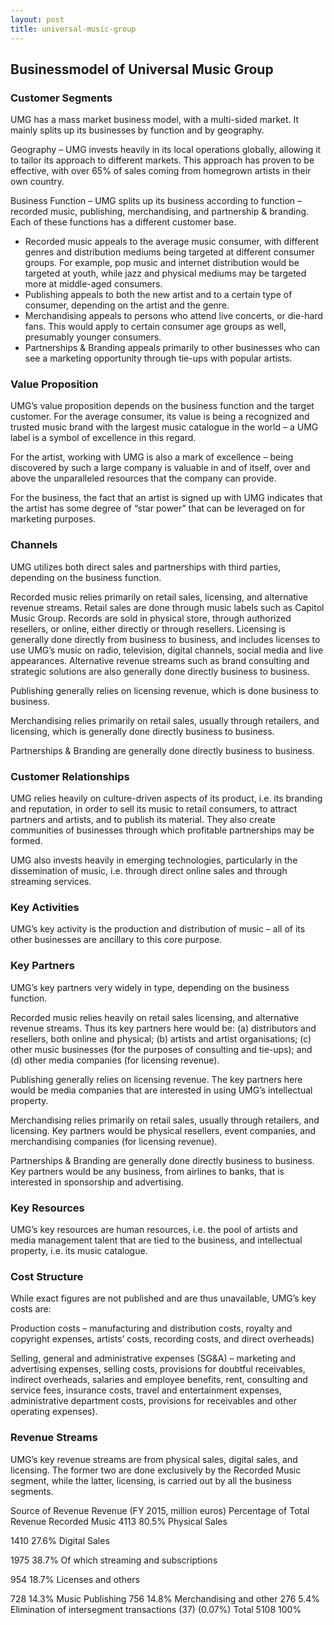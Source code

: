 ```yaml
---
layout: post
title: universal-music-group
---
```


Businessmodel of Universal Music Group
---------------------------------------

### Customer Segments

UMG has a mass market business model, with a multi-sided market. It mainly splits up its businesses by function and by geography.

Geography – UMG invests heavily in its local operations globally, allowing it to tailor its approach to different markets. This approach has proven to be effective, with over 65% of sales coming from homegrown artists in their own country.

Business Function – UMG splits up its business according to function – recorded music, publishing, merchandising, and partnership & branding. Each of these functions has a different customer base.

 * Recorded music appeals to the average music consumer, with different genres and distribution mediums being targeted at different consumer groups. For example, pop music and internet distribution would be targeted at youth, while jazz and physical mediums may be targeted more at middle-aged consumers.
* Publishing appeals to both the new artist and to a certain type of consumer, depending on the artist and the genre.
* Merchandising appeals to persons who attend live concerts, or die-hard fans. This would apply to certain consumer age groups as well, presumably younger consumers.
* Partnerships & Branding appeals primarily to other businesses who can see a marketing opportunity through tie-ups with popular artists.
 ### Value Proposition

UMG’s value proposition depends on the business function and the target customer. For the average consumer, its value is being a recognized and trusted music brand with the largest music catalogue in the world – a UMG label is a symbol of excellence in this regard.

For the artist, working with UMG is also a mark of excellence – being discovered by such a large company is valuable in and of itself, over and above the unparalleled resources that the company can provide.

For the business, the fact that an artist is signed up with UMG indicates that the artist has some degree of “star power” that can be leveraged on for marketing purposes.

### Channels

UMG utilizes both direct sales and partnerships with third parties, depending on the business function.

Recorded music relies primarily on retail sales, licensing, and alternative revenue streams. Retail sales are done through music labels such as Capitol Music Group. Records are sold in physical store, through authorized resellers, or online, either directly or through resellers. Licensing is generally done directly from business to business, and includes licenses to use UMG’s music on radio, television, digital channels, social media and live appearances. Alternative revenue streams such as brand consulting and strategic solutions are also generally done directly business to business.

Publishing generally relies on licensing revenue, which is done business to business.

Merchandising relies primarily on retail sales, usually through retailers, and licensing, which is generally done directly business to business.

Partnerships & Branding are generally done directly business to business.

### Customer Relationships

UMG relies heavily on culture-driven aspects of its product, i.e. its branding and reputation, in order to sell its music to retail consumers, to attract partners and artists, and to publish its material. They also create communities of businesses through which profitable partnerships may be formed.

UMG also invests heavily in emerging technologies, particularly in the dissemination of music, i.e. through direct online sales and through streaming services.

### Key Activities

UMG’s key activity is the production and distribution of music – all of its other businesses are ancillary to this core purpose.

### Key Partners

UMG’s key partners very widely in type, depending on the business function.

Recorded music relies heavily on retail sales licensing, and alternative revenue streams. Thus its key partners here would be: (a) distributors and resellers, both online and physical; (b) artists and artist organisations; (c) other music businesses (for the purposes of consulting and tie-ups); and (d) other media companies (for licensing revenue).

Publishing generally relies on licensing revenue. The key partners here would be media companies that are interested in using UMG’s intellectual property.

Merchandising relies primarily on retail sales, usually through retailers, and licensing. Key partners would be physical resellers, event companies, and merchandising companies (for licensing revenue).

Partnerships & Branding are generally done directly business to business. Key partners would be any business, from airlines to banks, that is interested in sponsorship and advertising.

### Key Resources

UMG’s key resources are human resources, i.e. the pool of artists and media management talent that are tied to the business, and intellectual property, i.e. its music catalogue.

### Cost Structure

While exact figures are not published and are thus unavailable, UMG’s key costs are:

Production costs – manufacturing and distribution costs, royalty and copyright expenses, artists’ costs, recording costs, and direct overheads)

Selling, general and administrative expenses (SG&A) – marketing and advertising expenses, selling costs, provisions for doubtful receivables, indirect overheads, salaries and employee benefits, rent, consulting and service fees, insurance costs, travel and entertainment expenses, administrative department costs, provisions for receivables and other operating expenses).

### Revenue Streams

UMG’s key revenue streams are from physical sales, digital sales, and licensing. The former two are done exclusively by the Recorded Music segment, while the latter, licensing, is carried out by all the business segments.

   Source of Revenue Revenue (FY 2015, million euros) Percentage of Total Revenue   Recorded Music 4113 80.5%    Physical Sales

 1410 27.6%    Digital Sales

 1975 38.7%    Of which streaming and subscriptions

 954 18.7%    Licenses and others

 728 14.3%   Music Publishing 756 14.8%   Merchandising and other 276 5.4%   Elimination of intersegment transactions (37) (0.07%)   Total 5108 100%
